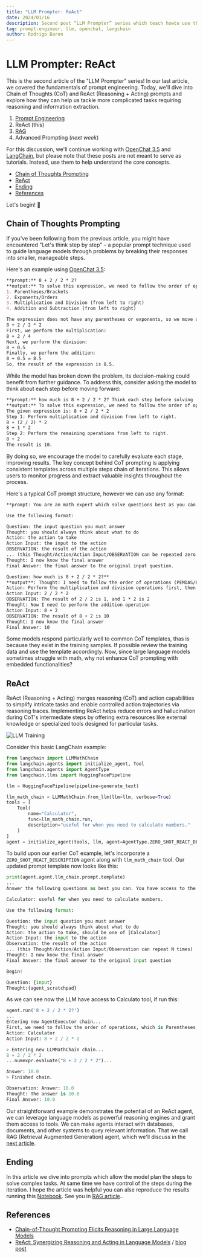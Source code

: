 ```yaml
---
title: "LLM Prompter: ReAct"
date: 2024/01/16
description: Second post “LLM Prompter” series which teach howto use the power of the modern dragons (LLMs/Generative AI).
tag: prompt-engineer, llm, openchat, langchain
author: Rodrigo Baron
---
```


# LLM Prompter: ReAct

This is the second article of the "LLM Prompter" series! In our last article, we covered the fundamentals of prompt engineering. Today, we'll dive into Chain of Thoughts (CoT) and ReAct (Reasoning + Acting) prompts and explore how they can help us tackle more complicated tasks requiring reasoning and information extraction.

1. [Prompt Engineering](llm-prompter-basics)
2. ReAct (this)
3. [RAG](llm-prompter-rag)
4. Advanced Prompting (*next week*)

For this discussion, we'll continue working with [OpenChat 3.5](https://github.com/imoneoi/openchat) and [LangChain](https://www.langchain.com/), but please note that these posts are not meant to serve as tutorials. Instead, use them to help understand the core concepts. 

- [Chain of Thoughts Prompting](#chain-of-thoughts-prompting)
- [ReAct](#react)
- [Ending](#ending)
- [References](#references)

Let's begin! 🚀

## Chain of Thoughts Prompting

If you've been following from the previous article, you might have encountered "Let's think step by step" – a popular prompt technique used to guide language models through problems by breaking their responses into smaller, manageable steps. 

Here's an example using [OpenChat 3.5](https://github.com/imoneoi/openchat):

```markdown
**prompt:** 8 + 2 / 2 * 2?  
**output:** To solve this expression, we need to follow the order of operations (PEMDAS/BODMAS).
1. Parentheses/Brackets
2. Exponents/Orders
3. Multiplication and Division (from left to right)
4. Addition and Subtraction (from left to right)

The expression does not have any parentheses or exponents, so we move on to multiplication and division.
8 + 2 / 2 * 2
First, we perform the multiplication:
8 + 2 / 4
Next, we perform the division:
8 + 0.5
Finally, we perform the addition:
8 + 0.5 = 8.5
So, the result of the expression is 8.5.
```

While the model has broken down the problem, its decision-making could benefit from further guidance. To address this, consider asking the model to think about each step before moving forward:

```markdown
**prompt:** how much is 8 + 2 / 2 * 2? Think each step before solving
**output:** To solve this expression, we need to follow the order of operations (PEMDAS/BODMAS). This means we need to perform the operations inside the parentheses first, then exponents, then multiplication and division from left to right, and finally addition and subtraction from left to right.
The given expression is: 8 + 2 / 2 * 2
Step 1: Perform multiplication and division from left to right.
8 + (2 / 2) * 2
8 + 1 * 2
Step 2: Perform the remaining operations from left to right.
8 + 2
The result is 10.
```

By doing so, we encourage the model to carefully evaluate each stage, improving results. The key concept behind CoT prompting is applying consistent templates across multiple steps chain of iterations. This allows users to monitor progress and extract valuable insights throughout the process.

Here's a typical CoT prompt structure, however we can use any format:

```markdown
**prompt: You are an math expert which solve questions best as you can.**

Use the following format:

Question: the input question you must answer
Thought: you should always think about what to do
Action: the action to take
Action Input: the input to the action
OBSERVATION: the result of the action
... (this Thought/Action/Action Input/OBSERVATION can be repeated zero or more times)
Thought: I now know the final answer
Final Answer: the final answer to the original input question.

Question: how much is 8 + 2 / 2 * 2?**
**output**: Thought: I need to follow the order of operations (PEMDAS/BODMAS)
Action: Perform the multiplication and division operations first, then addition
Action Input: 2 / 2 * 2
OBSERVATION: The result of 2 / 2 is 1, and 1 * 2 is 2
Thought: Now I need to perform the addition operation
Action Input: 8 + 2
OBSERVATION: The result of 8 + 2 is 10
Thought: I now know the final answer
Final Answer: 10
```

Some models respond particularly well to common CoT templates, thas is because they exist in the training samples. If possible review the training data and use the template accordingly.
Now, since large language models sometimes struggle with math, why not enhance CoT prompting with embedded functionalities?

## ReAct

ReAct (Reasoning + Acting) merges reasoning (CoT) and action capabilities to simplify intricate tasks and enable controlled action trajectories via reasoning traces. Implementing ReAct helps reduce errors and hallucination during CoT's intermediate steps by offering extra resources like external knowledge or specialized tools designed for particular tasks.

![LLM Training](/images/prompter/react.png "ReAct: Synergizing Reasoning and Acting in Language Models")

Consider this basic LangChain example:

```python
from langchain import LLMMathChain
from langchain.agents import initialize_agent, Tool
from langchain.agents import AgentType
from langchain.llms import HuggingFacePipeline

llm = HuggingFacePipeline(pipeline=generate_text)

llm_math_chain = LLMMathChain.from_llm(llm=llm, verbose=True)
tools = [
    Tool(
        name="Calculator",
        func=llm_math_chain.run,
        description="useful for when you need to calculate numbers."
    )
]
agent = initialize_agent(tools, llm, agent=AgentType.ZERO_SHOT_REACT_DESCRIPTION, verbose=True)
```

To build upon our earlier CoT example, let's incorporate a `ZERO_SHOT_REACT_DESCRIPTION` agent along with `llm_math_chain` tool. Our updated prompt template now looks like this:

```python
print(agent.agent.llm_chain.prompt.template)
...
Answer the following questions as best you can. You have access to the following tools:

Calculator: useful for when you need to calculate numbers.

Use the following format:

Question: the input question you must answer
Thought: you should always think about what to do
Action: the action to take, should be one of [Calculator]
Action Input: the input to the action
Observation: the result of the action
... (this Thought/Action/Action Input/Observation can repeat N times)
Thought: I now know the final answer
Final Answer: the final answer to the original input question

Begin!

Question: {input}
Thought:{agent_scratchpad}
```

As we can see now the LLM have access to Calculato tool, if run this:

```python
agent.run('8 + 2 / 2 * 2?')
...
Entering new AgentExecutor chain...
First, we need to follow the order of operations, which is Parentheses, Exponents, Multiplication and Division (from left to right), Addition and Subtraction (from left to right).
Action: Calculator
Action Input: 8 + 2 / 2 * 2

> Entering new LLMMathChain chain...
8 + 2 / 2 * 2
...numexpr.evaluate("8 + 2 / 2 * 2")...

Answer: 10.0
> Finished chain.

Observation: Answer: 10.0
Thought: The answer is 10.0
Final Answer: 10.0
```

Our straightforward example demonstrates the potential of an ReAct agent, we can leverage language models as powerful reasoning engines and grant them access to tools. We can make agents interact with databases, documents, and other systems to quey relevant information. That we call RAG (Retrieval Augmented Generation) agent, which we'll discuss in the [next article](llm-prompter-rag).

## Ending

In this article we dive into prompts which allow the model plan the steps to solve complex tasks. At same time we have control of the steps during the iteration. I hope the article was helpful you can alse reproduce the results running this [Notebook](https://github.com/rodrigobaron/site_content/blob/prompt/main/2_cot_react.ipynb). See you in [RAG article](llm-prompter-rag)..

## References

- [Chain-of-Thought Prompting Elicits Reasoning in Large Language Models](https://arxiv.org/abs/2201.11903)  
- [ReAct: Synergizing Reasoning and Acting in Language Models](https://arxiv.org/abs/2210.03629) / [blog post](https://blog.research.google/2022/11/react-synergizing-reasoning-and-acting.html)  